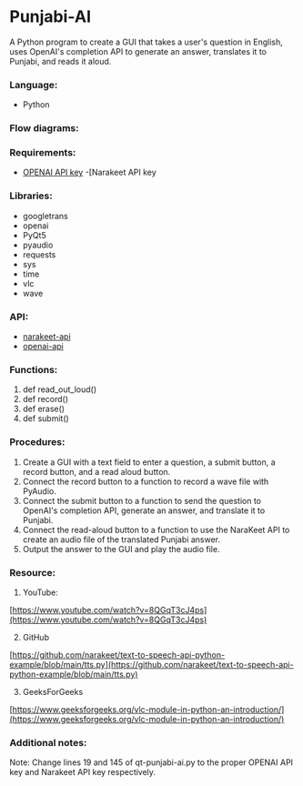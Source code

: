 # Punjabi-AI
A Python program to create a GUI that takes a user's question in English, uses OpenAI's completion API to generate an answer, translates it to Punjabi, and reads it aloud.

### Language: 

- Python

### Flow diagrams:

### Requirements:

- [OPENAI API key](https://beta.openai.com/account/api-keys)
-[Narakeet API key

### Libraries:

- googletrans
- openai
- PyQt5
- pyaudio
- requests
- sys
- time
- vlc
- wave

### API:

- [narakeet-api](https://www.narakeet.com/docs/automating/)
- [openai-api](https://openai.com/api/)


### Functions:

1. def read_out_loud()
2. def record()
3. def erase()
4. def submit()

### Procedures:

1.  Create a GUI with a text field to enter a question, a submit button, a record button, and a read aloud button.
2.  Connect the record button to a function to record a wave file with PyAudio.
3.  Connect the submit button to a function to send the question to OpenAI's completion API, generate an answer, and translate it to Punjabi.
4.  Connect the read-aloud button to a function to use the NaraKeet API to create an audio file of the translated Punjabi answer.
5.  Output the answer to the GUI and play the audio file.

### Resource:

1. YouTube:

[https://www.youtube.com/watch?v=8QGqT3cJ4ps](https://www.youtube.com/watch?v=8QGqT3cJ4ps)


2. GitHub

[https://github.com/narakeet/text-to-speech-api-python-example/blob/main/tts.py](https://github.com/narakeet/text-to-speech-api-python-example/blob/main/tts.py)

3. GeeksForGeeks

[https://www.geeksforgeeks.org/vlc-module-in-python-an-introduction/](https://www.geeksforgeeks.org/vlc-module-in-python-an-introduction/)

### Additional notes:

Note: Change lines 19 and 145 of qt-punjabi-ai.py to the proper OPENAI API key and Narakeet API key respectively.
